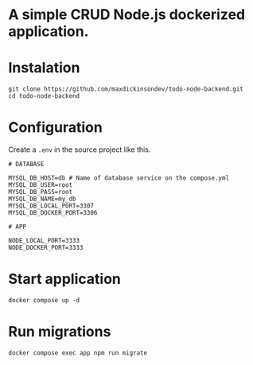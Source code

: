 # A simple CRUD Node.js dockerized application.

# Instalation

```
git clone https://github.com/maxdickinsondev/todo-node-backend.git
cd todo-node-backend
```

# Configuration

Create a `.env` in the source project like this.

```
# DATABASE

MYSQL_DB_HOST=db # Name of database service on the compose.yml
MYSQL_DB_USER=root
MYSQL_DB_PASS=root
MYSQL_DB_NAME=my_db
MYSQL_DB_LOCAL_PORT=3307
MYSQL_DB_DOCKER_PORT=3306

# APP

NODE_LOCAL_PORT=3333
NODE_DOCKER_PORT=3333
```

# Start application

`docker compose up -d`

# Run migrations

`docker compose exec app npm run migrate`
